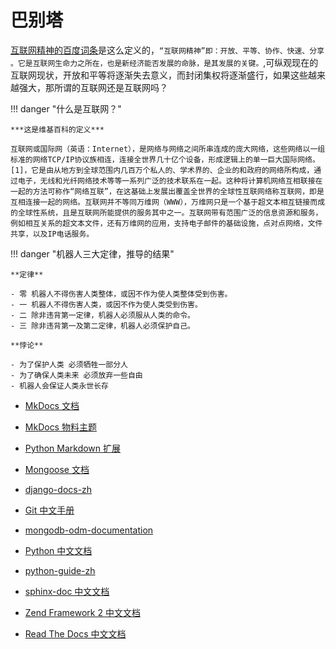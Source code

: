 # 巴别塔

[互联网精神的百度词条](https://baike.baidu.com/item/%E4%BA%92%E8%81%94%E7%BD%91%E7%B2%BE%E7%A5%9E)是这么定义的，`“互联网精神”即：开放、平等、协作、快速、分享 。它是互联网生命力之所在，也是新经济能否发展的命脉，是其发展的关键。`,可纵观现在的互联网现状，开放和平等将逐渐失去意义，而封闭集权将逐渐盛行，如果这些越来越强大，那所谓的互联网还是互联网吗？

!!! danger "什么是互联网？"

    ***这是维基百科的定义***

    互联网或国际网（英语：Internet），是网络与网络之间所串连成的庞大网络，这些网络以一组标准的网络TCP/IP协议族相连，连接全世界几十亿个设备，形成逻辑上的单一巨大国际网络。[1]，它是由从地方到全球范围内几百万个私人的、学术界的、企业的和政府的网络所构成，通过电子，无线和光纤网络技术等等一系列广泛的技术联系在一起。这种将计算机网络互相联接在一起的方法可称作“网络互联”，在这基础上发展出覆盖全世界的全球性互联网络称互联网，即是互相连接一起的网络。互联网并不等同万维网（WWW），万维网只是一个基于超文本相互链接而成的全球性系统，且是互联网所能提供的服务其中之一。互联网带有范围广泛的信息资源和服务，例如相互关系的超文本文件，还有万维网的应用，支持电子邮件的基础设施，点对点网络，文件共享，以及IP电话服务。

!!! danger "机器人三大定律，推导的结果"

    **定律**

    - 零 机器人不得伤害人类整体，或因不作为使人类整体受到伤害。
    - 一 机器人不得伤害人类，或因不作为使人类受到伤害。
    - 二 除非违背第一定律，机器人必须服从人类的命令。
    - 三 除非违背第一及第二定律，机器人必须保护自己。

    **悖论**

    - 为了保护人类 必须牺牲一部分人
    - 为了确保人类未来 必须放弃一些自由
    - 机器人会保证人类永世长存

- [MkDocs 文档](https://wdk-docs.github.io/mkdocs/)
- [MkDocs 物料主题](https://github.com/wohugb/mkdocs-material)
- [Python Markdown 扩展](https://wdk-docs.github.io/pymdown-extensions)
- [Mongoose 文档](https://wdk-docs.github.io/mongoose-docs)

- [django-docs-zh](https://django-docs-zh.readthedocs.org)
- [Git 中文手册](https://git-reference.readthedocs.org)
- [mongodb-odm-documentation](https://mongodb-odm-documentation.readthedocs.org)
- [Python 中文文档](https://python-documentation-cn.readthedocs.org)
- [python-guide-zh](https://sphinx-doc.readthedocs.org)
- [sphinx-doc 中文文档](https://sphinx-doc.readthedocs.org)
- [Zend Framework 2 中文文档](https://zf2-documentation-zh.readthedocs.org)
- [Read The Docs 中文文档](https://readthedocs.readthedocs.org)
